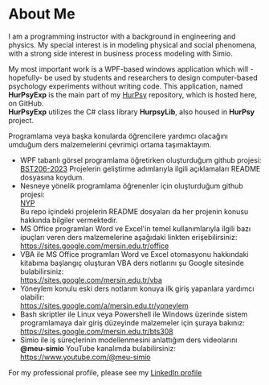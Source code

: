 ﻿# About Me
I am a programming instructor with a background in engineering and physics.
My special interest is in modeling physical and social phenomena,
with a strong side interest in business process modeling with Simio.

My most important work is a WPF-based windows application
which will -hopefully- be used by students and researchers
to design computer-based psychology experiments
without writing code.
This application, named **HurPsyExp** is the main part of my
<a href="https://github.com/freebelion/HurPsy">HurPsy</a>
repository, which is hosted here, on GitHub.<br />
**HurPsyExp** utilizes the C# class library **HurpsyLib**,
also housed in **HurPsy** project.

Programlama veya başka konularda öğrencilere yardımcı olacağını umduğum
ders malzemelerini çevrimiçi ortama taşımaktayım.<br />

- WPF tabanlı görsel programlama öğretirken oluşturduğum github projesi:<br>
<a href="https://github.com/freebelion/BST206-2023" class="inline">BST206-2023</a>
Projelerin geliştirme adımlarıyla ilgili açıklamaları README dosyasına koydum.
- Nesneye yönelik programlama öğrenenler için oluşturduğum github projesi:<br>
  <a href="https://github.com/freebelion/NYP" class="inline">NYP</a><br>
  Bu repo içindeki projelerin README dosyaları da her projenin konusu hakkında
  bilgiler vermektedir.
- MS Office programları Word ve Excel'in temel kullanımlarıyla ilgili bazı ipuçları
  veren ders malzemelerine aşağıdaki linkten erişebilirsiniz:<br>
  <a href="https://sites.google.com/mersin.edu.tr/office" class="inline">https://sites.google.com/mersin.edu.tr/office</a>
- VBA ile MS Office programları Word ve Excel otomasyonu hakkındaki kitabıma
  başlangıç oluşturan VBA ders notlarını şu Google sitesinde bulabilirsiniz:<br> 
  <a href="https://sites.google.com/mersin.edu.tr/vba" class="inline">https://sites.google.com/mersin.edu.tr/vba</a>
- Yöneylem konulu eski ders notlarım konuya ilk giriş yapanlara yardımcı olabilir:<br> 
  <a href="https://sites.google.com/a/mersin.edu.tr/yoneylem" class="inline">https://sites.google.com/a/mersin.edu.tr/yoneylem</a>
- Bash skriptler ile Linux veya Powershell ile Windows üzerinde sistem programlamaya
  dair giriş düzeyinde malzemeler için şuraya bakınız:<br>
  <a href="https://sites.google.com/mersin.edu.tr/bts308" class="inline">https://sites.google.com/mersin.edu.tr/bts308</a>
- Simio ile iş süreçlerinin modellenmesini anlattığım ders videolarını
  **@meu-simio** YouTube kanalımda bulabilirsiniz:<br>
  <a href="https://www.youtube.com/@meu-simio" class="inline">https://www.youtube.com/@meu-simio</a>

For my professional profile, please see my
<a href="https://www.linkedin.com/in/h%C3%BCrol-aslan-4ba5ab62/">LinkedIn profile</a>
